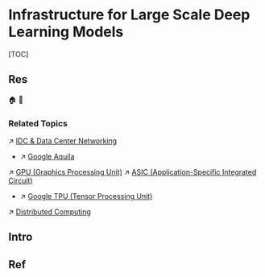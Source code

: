 # Infrastructure for Large Scale Deep Learning Models

[TOC]



## Res
🏠 
🚧 


### Related Topics
↗ [IDC & Data Center Networking](../../🔑%20CS%20Core/🏎️%20Computer%20Networking%20and%20Communication/🚀%20High%20Performance%20Network%20(HPN)%20&%20IDC%20Technologies/IDC%20&%20Data%20Center%20Networking.md)
- ↗ [Google Aquila](../../🔑%20CS%20Core/🏎️%20Computer%20Networking%20and%20Communication/🚀%20High%20Performance%20Network%20(HPN)%20&%20IDC%20Technologies/Google%20Aquila.md)

↗ [GPU (Graphics Processing Unit)](../../🔑%20CS%20Core/🧬%20Computer%20System/Computer%20Architecture/Computer%20Microarchitectures%20(Computer%20Organization)%20&%20von%20Neumann%20Model/🚦%20Computer%20Processors%20&%20Logic%20Chips/📌%20Microprocessors%20Unit%20(MPU)/GPU%20(Graphics%20Processing%20Unit)/GPU%20(Graphics%20Processing%20Unit).md)
↗ [ASIC (Application-Specific Integrated Circuit)](../../Embedded%20&%20Internet%20of%20Things/🚟%20Embedded%20Computer%20Systems/Embedded%20Hardwares%20&%20Chips/Computing%20Units%20&%20Chips%20&%20Boards/📌%20ASIC%20(Application-Specific%20Integrated%20Circuit)/ASIC%20(Application-Specific%20Integrated%20Circuit).md)
- ↗ [Google TPU (Tensor Processing Unit)](../../Embedded%20&%20Internet%20of%20Things/🚟%20Embedded%20Computer%20Systems/Embedded%20Hardwares%20&%20Chips/Computing%20Units%20&%20Chips%20&%20Boards/📌%20ASIC%20(Application-Specific%20Integrated%20Circuit)/Full-Customized%20ASIC/Google%20TPU%20(Tensor%20Processing%20Unit)/Google%20TPU%20(Tensor%20Processing%20Unit).md)

↗ [Distributed Computing](../../System%20Architecture%20Design/🌌%20Distributed%20Systems/Distributed%20Computing/Distributed%20Computing.md)



## Intro



## Ref
